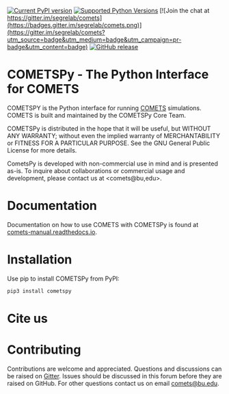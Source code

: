
[![Current PyPI version](https://img.shields.io/pypi/v/cometspy.svg)](https://pypi.org/project/cometspy/)
[![Supported Python Versions](https://img.shields.io/pypi/pyversions/cometspy.svg)](https://pypi.org/project/cometspy/)
[![Join the chat at https://gitter.im/segrelab/comets](https://badges.gitter.im/segrelab/comets.png)](https://gitter.im/segrelab/comets?utm_source=badge&utm_medium=badge&utm_campaign=pr-badge&utm_content=badge)
[![GitHub release](https://img.shields.io/github/release/segrelab/cometspy/all.svg)](https://GitHub.com/segrelab/cometspy/releases/)

# COMETSPy - The Python Interface for COMETS
COMETSPY is the Python interface for running [COMETS](https://GitHub.com/segrelab/comets) simulations. COMETS is built and maintained by the COMETSPy Core Team. 

COMETSPy is distributed in the hope that it will be useful, but WITHOUT ANY WARRANTY; without even the implied warranty of MERCHANTABILITY or FITNESS FOR A PARTICULAR PURPOSE. See the GNU General Public License for more details.

CometsPy is developed with non-commercial use in mind and is presented as-is. To inquire about collaborations or commercial usage and development, please contact us at <comets@bu,edu>.

# Documentation
Documentation on how to use COMETS with COMETSPy is found at [comets-manual.readthedocs.io](https://comets-manual.readthedocs.io/en/latest/).

# Installation
Use pip to install COMETSPy from PyPI:

```py
pip3 install cometspy
```

# Cite us

# Contributing
Contributions are welcome and appreciated. Questions and discussions can be raised on [Gitter](https://gitter.im/segrelab/comets). Issues should be discussed in this forum before they are raised on GitHub. For other questions contact us on email comets@bu.edu.
